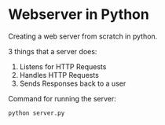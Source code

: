 # Webserver in Python

Creating a web server from scratch in python.

3 things that a server does:

1. Listens for HTTP Requests
2. Handles HTTP Requests
3. Sends Responses back to a user

Command for running the server:

`python server.py`
